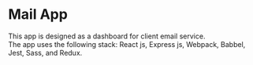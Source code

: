 # Mail App

This app is designed as a dashboard for client email service. </br>
The app uses the following stack: React js, Express js, Webpack, Babbel, Jest, Sass, and Redux.
